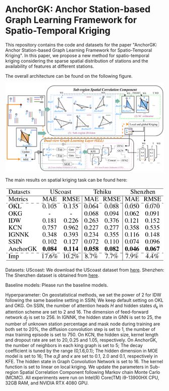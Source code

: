# AnchorGK: Anchor Station-based Graph Learning Framework for Spatio-Temporal Kriging

This repository contains the code and datasets for the paper "AnchorGK: Anchor Station-based Graph Learning Framework for
Spatio-Temporal Kriging". In this paper, we propose a new method for spatio-temporal kriging considering the sparse spatial distribution of stations and the availability of features at different stations.

The overall architecture can be found on the following figure.

<p align="center">
  <img src="Fig/arch.png" alt="1 Architecture">
</p>

The main results on spatial kriging task can be found here:

<p align="center">
  <img src="Fig/results_AnchorGK.png" alt="2 Result">
</p>

Datasets:
UScoast: We download the UScoast dataset from [here](https://www.ndbc.noaa.gov/data/).
Shenzhen: The Shenzhen dataset is obtained from [here](https://github.com/xren451/DAMR/tree/main).

Baseline models:
Please run the baseline models.

Hyperparameter:
On geostatistical methods, we set the power of 2 for IDW following the same baseline setting in SSIN; We keep default setting on OKL and OKG. On SSIN, the number of attention heads $H$ and hidden states $d_{k}$ in attention scheme are set to $2$ and $16$. The dimension of feed-forward network $d_{f}$ is set to 256. In IGNNK, the hidden state in GNN is set to 25, the number of unknown station percentage and mask node during training are both set to $20\%$, the diffusion convolution step is set to $1$, the number of max training episode is set to 750. On KCN, the hidden size, kernel length and dropout rate are set to $20, 0.25$ and $1.05$, respectively.
On AnchorGK, the number of neighbors in each king graph is set to $5$; The decay coefficient is tuned by the range (0,1.6,0.1); The hidden dimension in MOE model is set to 16; The $\alpha$,$\beta$ and $\kappa$ are set to 0.1, 2.0 and 0.1, respectively in KFE. The hidden state in Graph Convolution Network is set to $16$. The kernel function is set to linear on local kriging. We update the parameters in Sub-region Spatial Correlation Component following Markov chain Monte Carlo (MCMC). All experiments were run on Intel(R) Core(TM) i9-13900HX CPU, 32GB RAM, and NVIDIA RTX 4080 GPU.
